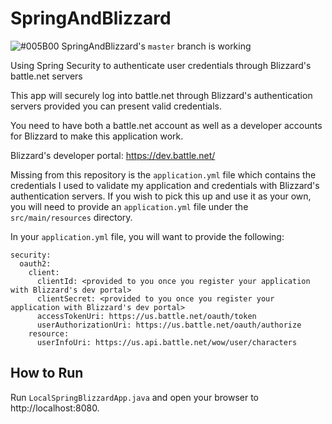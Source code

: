 # SpringAndBlizzard
![#005B00](https://placehold.it/15/005B00/000000?text=+) SpringAndBlizzard's <code>master</code> branch is working

Using Spring Security to authenticate user credentials through Blizzard's battle.net servers

This app will securely log into battle.net through Blizzard's authentication servers provided you can present valid credentials.

You need to have both a battle.net account as well as a developer accounts for Blizzard to make this application work.

Blizzard's developer portal: https://dev.battle.net/

Missing from this repository is the `application.yml` file which contains the credentials I used to validate my application and credentials with Blizzard's authentication servers.  If you wish to pick this up and use it as your own, you will need to provide an `application.yml` file under the `src/main/resources` directory.

In your `application.yml` file, you will want to provide the following:

```
security:
  oauth2:
    client:
      clientId: <provided to you once you register your application with Blizzard's dev portal>
      clientSecret: <provided to you once you register your application with Blizzard's dev portal>
      accessTokenUri: https://us.battle.net/oauth/token
      userAuthorizationUri: https://us.battle.net/oauth/authorize
    resource:
      userInfoUri: https://us.api.battle.net/wow/user/characters
```
## How to Run
Run `LocalSpringBlizzardApp.java` and open your browser to http://localhost:8080.
